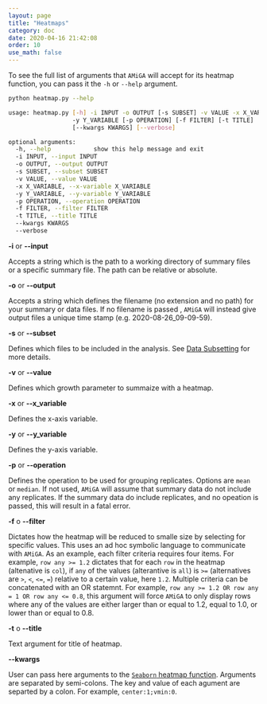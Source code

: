 ```yaml
---
layout: page
title: "Heatmaps"
category: doc
date: 2020-04-16 21:42:08
order: 10
use_math: false
---
```


To see the full list of arguments that `AMiGA` will accept for its heatmap function, you can pass it the `-h` or `--help` argument.

```bash
python heatmap.py --help
```


```bash
usage: heatmap.py [-h] -i INPUT -o OUTPUT [-s SUBSET] -v VALUE -x X_VARIABLE
                  -y Y_VARIABLE [-p OPERATION] [-f FILTER] [-t TITLE]
                  [--kwargs KWARGS] [--verbose]

optional arguments:
  -h, --help            show this help message and exit
  -i INPUT, --input INPUT
  -o OUTPUT, --output OUTPUT
  -s SUBSET, --subset SUBSET
  -v VALUE, --value VALUE
  -x X_VARIABLE, --x-variable X_VARIABLE
  -y Y_VARIABLE, --y-variable Y_VARIABLE
  -p OPERATION, --operation OPERATION
  -f FILTER, --filter FILTER
  -t TITLE, --title TITLE
  --kwargs KWARGS
  --verbose
```

**-i** or **\-\-input**

Accepts a string which is the path to a working directory of summary files or a specific summary file. The path can be relative or absolute.

**-o** or **\-\-output**

Accepts a string which defines the filename (no extension and no path) for your summary or data files. If no filename is passed , `AMiGA` will instead give output files a unique time stamp (e.g. 2020-08-26_09-09-59).

**-s** or **\-\-subset**

Defines which files to be included in the analysis. See [Data Subsetting](/amiga/doc/subsetting.html) for more details.

**-v** or **\-\-value**

Defines which growth parameter to summaize with a heatmap.

**-x** or **\-\-x_variable**

Defines the x-axis variable.

**-y** or **\-\-y_variable**

Defines the y-axis variable.

**-p** or **\-\-operation**

Defines the operation to be used for grouping replicates. Options are `mean` or `median`. If not used, `AMiGA` will assume that summary data do not include any replicates. If the summary data do include replicates, and no opeation is passed, this will result in a fatal error. 

**-f** o **\-\-filter**

Dictates how the heatmap will be reduced to smalle size by selecting for specific values. This uses an ad hoc symbolic language to communicate with `AMiGA`. As an example, each filter criteria requires four items. For example, `row any >= 1.2` dictates that for each `row` in the heatmap (altenative is `col`), if `any` of the values (alterantive is `all`) is `>=` (alternatives are `>`, `<`, `<=`, `=`) relative to a certain value, here `1.2`. Multiple criteria can be concatenated with an OR statemnt. For example, `row any >= 1.2 OR row any = 1 OR row any <= 0.8`, this argument will force `AMiGA` to only display rows where any of the values are either larger than or equal to 1.2, equal to 1.0, or lower than or equal to 0.8. 

**-t** o **\-\-title**

Text argument for title of heatmap.

**\-\-kwargs**

User can pass here arguments to the <a href="https://seaborn.pydata.org/generated/seaborn.heatmap.html#seaborn.heatmap">`Seaborn` heatmap function</a>. Arguments are separated by semi-colons. The key and value of each agument are separted by a colon. For example, `center:1;vmin:0`.

